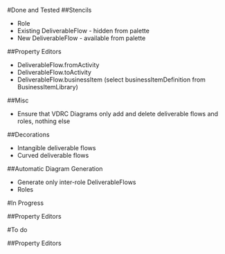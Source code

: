 #Done and Tested
##Stencils
 - Role
 - Existing  DeliverableFlow - hidden from palette
 - New DeliverableFlow - available from palette

##Property Editors
 - DeliverableFlow.fromActivity
 - DeliverableFlow.toActivity
 - DeliverableFlow.businessItem (select businessItemDefinition from BusinessItemLibrary)
 
##Misc
 - Ensure that VDRC Diagrams only add and delete deliverable flows and roles, nothing else

##Decorations
 - Intangible deliverable flows
 - Curved deliverable flows

##Automatic Diagram Generation
 - Generate only inter-role DeliverableFlows
 - Roles
 
#In Progress

##Property Editors

#To do

##Property Editors

